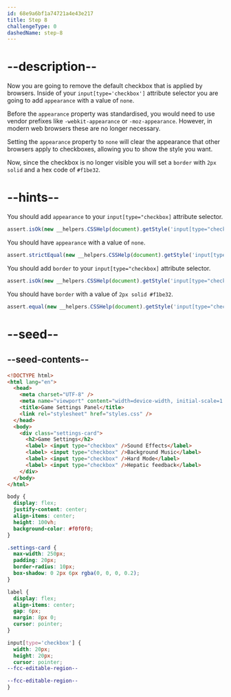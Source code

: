 ```yaml
---
id: 68e9a6bf1a74721a4e43e217
title: Step 8
challengeType: 0
dashedName: step-8
---
```


# --description--

Now you are going to remove the default checkbox that is applied by browsers. Inside of your `input[type='checkbox']` attribute selector you are going to add `appearance` with a value of `none`.

Before the `appearance` property was standardised, you would need to use vendor prefixes like `-webkit-appearance` or `-moz-appearance`. However, in modern web browsers these are no longer necessary.

Setting the `appearance` property to `none` will clear the appearance that other browsers apply to checkboxes, allowing you to show the style you want.

Now, since the checkbox is no longer visible you will set a `border` with `2px` `solid` and a hex code of `#f1be32`.

# --hints--

You should add `appearance` to your `input[type="checkbox]` attribute selector.

```js
assert.isOk(new __helpers.CSSHelp(document).getStyle('input[type="checkbox"]')?.appearance);
```

You should have `appearance` with a value of `none`.

```js
assert.strictEqual(new __helpers.CSSHelp(document).getStyle('input[type="checkbox"]')?.appearance, "none");
```

You should add `border` to your `input[type="checkbox]` attribute selector.

```js
assert.isOk(new __helpers.CSSHelp(document).getStyle('input[type="checkbox"]')?.border);
```

You should have `border` with a value of `2px solid #f1be32`.

```js
assert.equal(new __helpers.CSSHelp(document).getStyle('input[type="checkbox"]')?.border, "2px solid rgb(241, 190, 50)");
```

# --seed--

## --seed-contents--

```html
<!DOCTYPE html>
<html lang="en">
  <head>
    <meta charset="UTF-8" />
    <meta name="viewport" content="width=device-width, initial-scale=1.0" />
    <title>Game Settings Panel</title>
    <link rel="stylesheet" href="styles.css" />
  </head>
  <body>
    <div class="settings-card">
      <h2>Game Settings</h2>
      <label> <input type="checkbox" />Sound Effects</label>
      <label> <input type="checkbox" />Background Music</label>
      <label> <input type="checkbox" />Hard Mode</label>
      <label> <input type="checkbox" />Hepatic feedback</label>
    </div>
  </body>
</html>
```

```css
body {
  display: flex;
  justify-content: center;
  align-items: center;
  height: 100vh;
  background-color: #f0f0f0;
}

.settings-card {
  max-width: 250px;
  padding: 20px;
  border-radius: 10px;
  box-shadow: 0 2px 6px rgba(0, 0, 0, 0.2);
}

label {
  display: flex;
  align-items: center;
  gap: 6px;
  margin: 8px 0;
  cursor: pointer;
}

input[type='checkbox'] {
  width: 20px;
  height: 20px;
  cursor: pointer;
--fcc-editable-region--

--fcc-editable-region--
}
```
